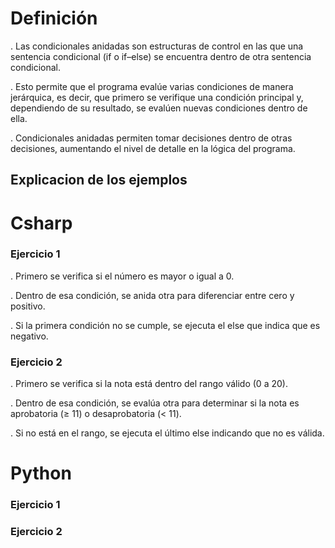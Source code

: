 # Definición

. Las condicionales anidadas son estructuras de control en las que una sentencia condicional (if o if–else) se encuentra dentro de otra sentencia condicional.

. Esto permite que el programa evalúe varias condiciones de manera jerárquica, es decir, que primero se verifique una condición principal y, dependiendo de su resultado, se evalúen nuevas condiciones dentro de ella.

. Condicionales anidadas permiten tomar decisiones dentro de otras decisiones, aumentando el nivel de detalle en la lógica del programa.

## Explicacion de los ejemplos

# Csharp

### Ejercicio 1

. Primero se verifica si el número es mayor o igual a 0.

. Dentro de esa condición, se anida otra para diferenciar entre cero y positivo.

. Si la primera condición no se cumple, se ejecuta el else que indica que es negativo.

### Ejercicio 2

. Primero se verifica si la nota está dentro del rango válido (0 a 20).

. Dentro de esa condición, se evalúa otra para determinar si la nota es aprobatoria (≥ 11) o desaprobatoria (< 11).

. Si no está en el rango, se ejecuta el último else indicando que no es válida.

# Python

### Ejercicio 1

### Ejercicio 2
